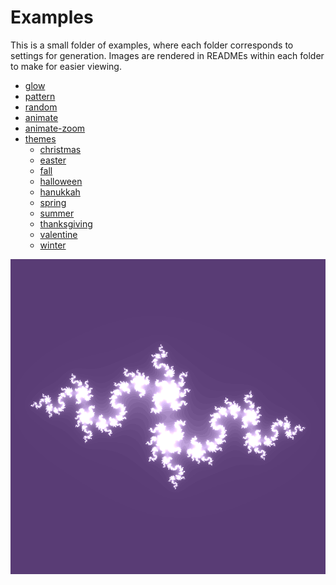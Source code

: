 # Examples

This is a small folder of examples, where each folder corresponds to settings 
for generation. Images are rendered in READMEs within each folder to make
for easier viewing.

 - [glow](glow)
 - [pattern](pattern)
 - [random](random)
 - [animate](animate)
 - [animate-zoom](animate/zoom)
 - [themes](themes)
   - [christmas](themes/christmas)
   - [easter](themes/easter)
   - [fall](themes/fall)
   - [halloween](themes/halloween)
   - [hanukkah](themes/hanukkah)
   - [spring](themes/spring)
   - [summer](themes/summer)
   - [thanksgiving](themes/thanksgiving)
   - [valentine](themes/valentine)
   - [winter](themes/winter)

![juliart.png](juliart.png)
